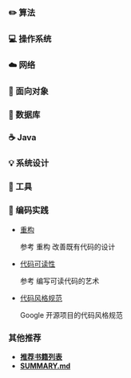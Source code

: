 ### :pencil2: 算法



### :computer: 操作系统



### :cloud: 网络 



### :couple: 面向对象



### :floppy_disk: 数据库 



### :coffee: Java



### :bulb: 系统设计 



### :hammer: 工具 



### :speak_no_evil: 编码实践 

- [重构](./notes/重构.md)

  参考 重构 改善既有代码的设计

- [代码可读性](./notes/代码可读性.md)

  参考 编写可读代码的艺术

- [代码风格规范](./notes/代码风格规范.md)

  Google 开源项目的代码风格规范



### 其他推荐

- **[推荐书籍列表](./BOOKLIST.md)**
- **[SUMMARY.md](后端架构师技术图谱)**

